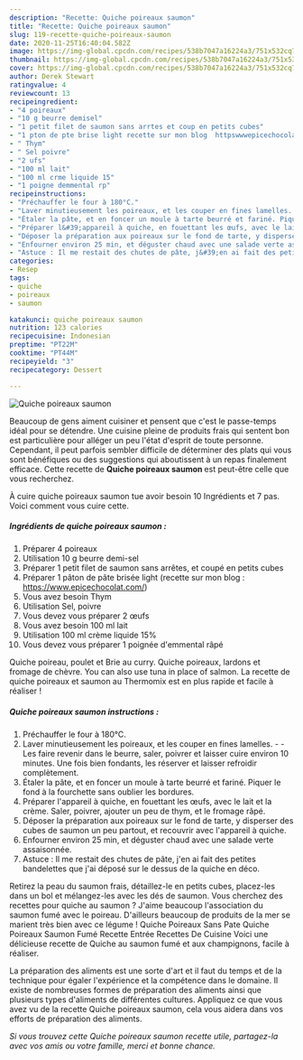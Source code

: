 ```yaml
---
description: "Recette: Quiche poireaux saumon"
title: "Recette: Quiche poireaux saumon"
slug: 119-recette-quiche-poireaux-saumon
date: 2020-11-25T16:40:04.582Z
image: https://img-global.cpcdn.com/recipes/538b7047a16224a3/751x532cq70/quiche-poireaux-saumon-photo-principale-de-la-recette.jpg
thumbnail: https://img-global.cpcdn.com/recipes/538b7047a16224a3/751x532cq70/quiche-poireaux-saumon-photo-principale-de-la-recette.jpg
cover: https://img-global.cpcdn.com/recipes/538b7047a16224a3/751x532cq70/quiche-poireaux-saumon-photo-principale-de-la-recette.jpg
author: Derek Stewart
ratingvalue: 4
reviewcount: 13
recipeingredient:
- "4 poireaux"
- "10 g beurre demisel"
- "1 petit filet de saumon sans arrtes et coup en petits cubes"
- "1 pton de pte brise light recette sur mon blog  httpswwwepicechocolatcom"
- " Thym"
- " Sel poivre"
- "2 ufs"
- "100 ml lait"
- "100 ml crme liquide 15"
- "1 poigne demmental rp"
recipeinstructions:
- "Préchauffer le four à 180°C."
- "Laver minutieusement les poireaux, et les couper en fines lamelles.  Les faire revenir dans le beurre, saler, poivrer et laisser cuire environ 10 minutes. Une fois bien fondants, les réserver et laisser refroidir complètement."
- "Étaler la pâte, et en foncer un moule à tarte beurré et fariné. Piquer le fond à la fourchette sans oublier les bordures."
- "Préparer l&#39;appareil à quiche, en fouettant les œufs, avec le lait et la crème. Saler, poivrer, ajouter un peu de thym, et le fromage râpé."
- "Déposer la préparation aux poireaux sur le fond de tarte, y disperser des cubes de saumon un peu partout, et recouvrir avec l&#39;appareil à quiche."
- "Enfourner environ 25 min, et déguster chaud avec une salade verte assaisonnée."
- "Astuce : Il me restait des chutes de pâte, j&#39;en ai fait des petites bandelettes que j&#39;ai déposé sur le dessus de la quiche en déco."
categories:
- Resep
tags:
- quiche
- poireaux
- saumon

katakunci: quiche poireaux saumon 
nutrition: 123 calories
recipecuisine: Indonesian
preptime: "PT22M"
cooktime: "PT44M"
recipeyield: "3"
recipecategory: Dessert

---
```



![Quiche poireaux saumon](https://img-global.cpcdn.com/recipes/538b7047a16224a3/751x532cq70/quiche-poireaux-saumon-photo-principale-de-la-recette.jpg)

Beaucoup de gens aiment cuisiner et pensent que c'est le passe-temps idéal pour se détendre. Une cuisine pleine de produits frais qui sentent bon est particulière pour alléger un peu l'état d'esprit de toute personne. Cependant, il peut parfois sembler difficile de déterminer des plats qui vous sont bénéfiques ou des suggestions qui aboutissent à un repas finalement efficace. Cette recette de <strong> Quiche poireaux saumon </strong> est peut-être celle que vous recherchez.

<!--inarticleads1-->

À cuire quiche poireaux saumon tue avoir besoin 10 Ingrédients et 7 pas. Voici comment vous cuire cette.

##### Ingrédients de quiche poireaux saumon :

1. Préparer 4 poireaux
1. Utilisation 10 g beurre demi-sel
1. Préparer 1 petit filet de saumon sans arrêtes, et coupé en petits cubes
1. Préparer 1 pâton de pâte brisée light (recette sur mon blog : https://www.epicechocolat.com/)
1. Vous avez besoin  Thym
1. Utilisation  Sel, poivre
1. Vous devez vous préparer 2 œufs
1. Vous avez besoin 100 ml lait
1. Utilisation 100 ml crème liquide 15%
1. Vous devez vous préparer 1 poignée d&#39;emmental râpé


Quiche poireau, poulet et Brie au curry. Quiche poireaux, lardons et fromage de chèvre. You can also use tuna in place of salmon. La recette de quiche poireaux et saumon au Thermomix est en plus rapide et facile à réaliser ! 

<!--inarticleads2-->

##### Quiche poireaux saumon instructions :

1. Préchauffer le four à 180°C.
1. Laver minutieusement les poireaux, et les couper en fines lamelles. -  - Les faire revenir dans le beurre, saler, poivrer et laisser cuire environ 10 minutes. Une fois bien fondants, les réserver et laisser refroidir complètement.
1. Étaler la pâte, et en foncer un moule à tarte beurré et fariné. Piquer le fond à la fourchette sans oublier les bordures.
1. Préparer l&#39;appareil à quiche, en fouettant les œufs, avec le lait et la crème. Saler, poivrer, ajouter un peu de thym, et le fromage râpé.
1. Déposer la préparation aux poireaux sur le fond de tarte, y disperser des cubes de saumon un peu partout, et recouvrir avec l&#39;appareil à quiche.
1. Enfourner environ 25 min, et déguster chaud avec une salade verte assaisonnée.
1. Astuce : Il me restait des chutes de pâte, j&#39;en ai fait des petites bandelettes que j&#39;ai déposé sur le dessus de la quiche en déco.


Retirez la peau du saumon frais, détaillez-le en petits cubes, placez-les dans un bol et mélangez-les avec les dés de saumon. Vous cherchez des recettes pour quiche au saumon ? J&#39;aime beaucoup l&#39;association du saumon fumé avec le poireau. D&#39;ailleurs beaucoup de produits de la mer se marient très bien avec ce légume ! Quiche Poireaux Sans Pate Quiche Poireaux Saumon Fumé Recette Entrée Recettes De Cuisine Voici une délicieuse recette de Quiche au saumon fumé et aux champignons, facile à réaliser. 

<!--inarticleads1-->

<p>
La préparation des aliments est une sorte d'art et il faut du temps et de la technique pour égaler l'expérience et la compétence dans le domaine. Il existe de nombreuses formes de préparation des aliments ainsi que plusieurs types d'aliments de différentes cultures. Appliquez ce que vous avez vu de la recette Quiche poireaux saumon, cela vous aidera dans vos efforts de préparation des aliments.
</p>

<p>
<i>Si vous trouvez cette Quiche poireaux saumon recette utile, partagez-la avec vos amis ou votre famille, merci et bonne chance.</i>
</p>

